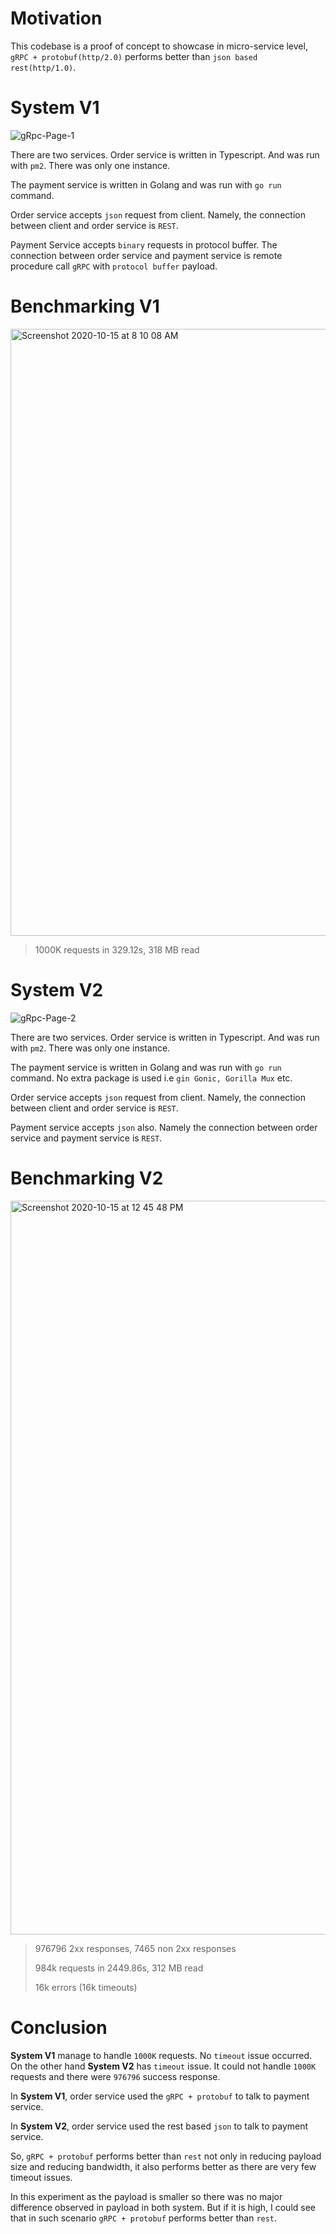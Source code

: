 # Motivation
This codebase is a proof of concept to showcase in micro-service level, `gRPC + protobuf(http/2.0)` performs better than `json based rest(http/1.0)`.

# System V1
![gRpc-Page-1](https://user-images.githubusercontent.com/19304394/96085770-20778180-0ee3-11eb-9580-c33c61bbe12d.png)

There are two services. Order service is written in Typescript. And was run with `pm2`. There was only one instance. 

The payment service is written in Golang and was run with `go run` command.

Order service accepts `json` request from client. Namely, the connection between client and order service is `REST`.

Payment Service accepts `binary` requests in protocol buffer. The connection between order service and payment service is remote procedure call `gRPC` with `protocol buffer` payload.

# Benchmarking V1
<img width="971" alt="Screenshot 2020-10-15 at 8 10 08 AM" src="https://user-images.githubusercontent.com/19304394/96068489-fbbce300-0ebd-11eb-8633-0438b1311ccb.png">


> 1000K requests in 329.12s, 318 MB read


# System V2
![gRpc-Page-2](https://user-images.githubusercontent.com/19304394/96085776-240b0880-0ee3-11eb-9b85-ab0e8261672e.png)

There are two services. Order service is written in Typescript. And was run with `pm2`. There was only one instance. 

The payment service is written in Golang and was run with `go run` command. No extra package is used i.e `gin Gonic, Gorilla Mux` etc.

Order service accepts `json` request from client. Namely, the connection between client and order service is `REST`.

Payment service accepts `json` also. Namely the connection between order service and payment service is `REST`.

# Benchmarking V2
<img width="1174" alt="Screenshot 2020-10-15 at 12 45 48 PM" src="https://user-images.githubusercontent.com/19304394/96086576-5cf7ad00-0ee4-11eb-813a-b36a7851a6de.png">



> 976796 2xx responses, 7465 non 2xx responses
> 
> 984k requests in 2449.86s, 312 MB read
> 
> 16k errors (16k timeouts)

# Conclusion
**System V1** manage to handle `1000K` requests. No `timeout` issue occurred. On the other hand **System V2** has `timeout` issue. It could not handle `1000K` requests and there were `976796` success response.

In **System V1**, order service used the `gRPC + protobuf` to talk to payment service.

In **System V2**, order service used the rest based `json` to talk to payment service.

So, `gRPC + protobuf` performs better than `rest` not only in reducing payload size and reducing bandwidth, it also performs better as there are very few timeout issues.

In this experiment as the payload is smaller so there was no major difference observed in payload in both system. But if it is high, I could see that in such scenario `gRPC + protobuf` performs better than `rest`.